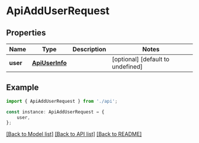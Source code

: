 # ApiAddUserRequest


## Properties

Name | Type | Description | Notes
------------ | ------------- | ------------- | -------------
**user** | [**ApiUserInfo**](ApiUserInfo.md) |  | [optional] [default to undefined]

## Example

```typescript
import { ApiAddUserRequest } from './api';

const instance: ApiAddUserRequest = {
    user,
};
```

[[Back to Model list]](../README.md#documentation-for-models) [[Back to API list]](../README.md#documentation-for-api-endpoints) [[Back to README]](../README.md)
